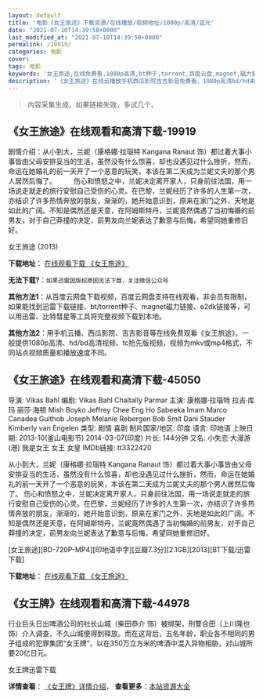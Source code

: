 ```yaml
---
layout: default
title: '电影《女王旅途》下载资源/在线播放/视频地址/1080p/高清/蓝光'
date: "2021-07-10T14:39:58+0800"
last_modified_at: "2021-07-10T14:39:58+0800"
permalink: /19919/
categories: 电影
cover:
tags: 电影
keywords: '女王旅途,在线免费看,1080p高清,bt种子,torrent,百度云盘,magnet,磁力链,迅雷下载资源'
description: '《女王旅途》在线云播放手机西瓜影院吉吉影音免费看，1080p高清bd/hd未删减完整版和tc抢先枪版，mkv/mp4格式，附带bt/torrent种子、magnet/磁力链、百度云盘、网盘资源迅雷下载链接'
---
```


>内容采集生成，如果链接失效，多试几个。


## 《女王旅途》在线观看和高清下载-19919

剧情介绍：从小到大，兰妮（康格娜·拉瑙特 Kangana Ranaut 饰）都过着大事小事皆由父母安排妥当的生活，虽然没有什么惊喜，却也没遇见过什么挫折，然而，命运在她婚礼的前一天开了一个恶意的玩笑，本该在第二天成为兰妮丈夫的那个男人居然后悔了。  　　伤心和愤怒之中，兰妮决定离开家人，只身前往法国，用一场说走就走的旅行安慰自己受伤的心灵。在巴黎，兰妮经历了许多的人生第一次，亦结识了许多热情奔放的朋友，渐渐的，她开始意识到，原来在家门之外，天地是如此的广阔。不知是偶然还是天意，在阿姆斯特丹，兰妮竟然偶遇了当初悔婚的前男友，对于自己莽撞的决定，前男友向兰妮表达了歉意与后悔，希望同她重修旧好。


女王旅途 (2013)

**下载地址**： [在线观看下载 《女王旅途》](https://www.btbtdy.me/btdy/dy2093.html) 


**无法下载?**：`如果迅雷因版权原因无法下载，关注微信公众号 `

**其他方法1**：从百度云网盘下载视频，百度云网盘支持在线观看，非会员有限制，如果能找到迅雷下载链接、bt/torrent种子、magnet磁力链接、e2dk链接等，可以用迅雷、比特彗星等工具将完整视频下载到本地。

**其他方法2**：用手机云播、西瓜影院、吉吉影音等在线免费观看《女王旅途》，一般提供1080p高清、hd/bd高清视频、tc抢先版视频，视频为mkv或mp4格式，不同站点视频质量和播放速度不同。


## 《女王旅途》在线观看和高清下载-45050

导演: Vikas Bahl 编剧: Vikas Bahl Chaitally Parmar 主演: 康格娜·拉瑙特 拉吉·库玛 丽莎·海顿 Mish Boyko Jeffrey Chee Eng Ho Sabeeka Imam Marco Canadea Guithob Joseph Melanie Rebergen Bob Smit Dani Stauder Kimberly van Engelen 类型: 剧情 喜剧 制片国家/地区: 印度 语言: 印地语 上映日期: 2013-10(釜山电影节) 2014-03-07(印度) 片长: 144分钟 又名: 小失恋‧大漫游(港) 我是女王 女王 女皇 IMDb链接: tt3322420

从小到大，兰妮（康格娜·拉瑙特 Kangana Ranaut 饰）都过着大事小事皆由父母安排妥当的生活，虽然没有什么惊喜，却也没遇见过什么挫折，然而，命运在她婚礼的前一天开了一个恶意的玩笑，本该在第二天成为兰妮丈夫的那个男人居然后悔了。 伤心和愤怒之中，兰妮决定离开家人，只身前往法国，用一场说走就走的旅行安慰自己受伤的心灵。在巴黎，兰妮经历了许多的人生第一次，亦结识了许多热情奔放的朋友，渐渐的，她开始意识到，原来在家门之外，天地是如此的广阔。不知是偶然还是天意，在阿姆斯特丹，兰妮竟然偶遇了当初悔婚的前男友，对于自己莽撞的决定，前男友向兰妮表达了歉意与后悔，希望同她重修旧好。


[女王旅途][BD-720P-MP4][印地语中字][豆瓣7.3分][2.1GB][2013][BT下载/迅雷下载]

**下载地址**： [在线观看下载 《女王旅途》](https://www.btdx8.com/torrent/queen_2013.html) 


## 《女王牌》在线观看和高清下载-44978

行业巨头日出啤酒公司的社长山城（柴田恭介 饰）被绑架，刑警合田（上川隆也 饰）介入调查，不久山城便得到释放。而在这背后，五名年龄，职业各不相同的男子组成的犯罪集团&ldquo;女王牌&rdquo;，以在350万立方米的啤酒中混入异物相胁，对山城所要20亿日元。</p>


女王牌迅雷下载

**详情查看**： [《女王牌》详情介绍](/movie/44978/)， **查看更多**：[本站资源大全](/movie/t/all/)

